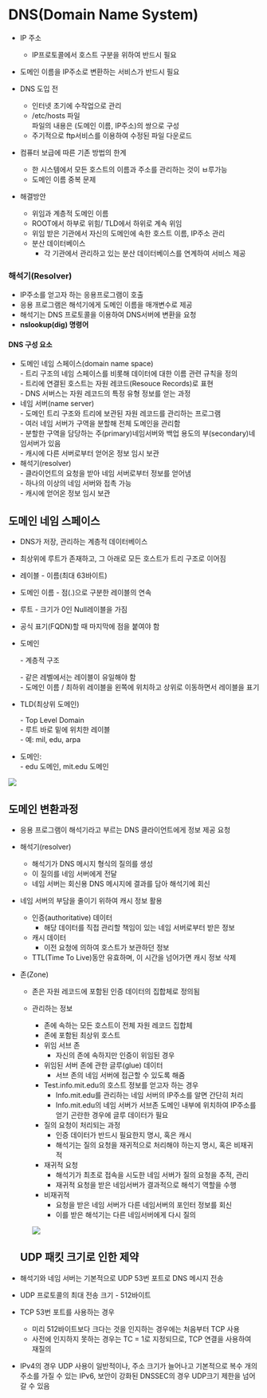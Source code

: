 # DNS(Domain Name System)

- IP 주소
  - IP프로토콜에서 호스트 구분을 위하여 반드시 필요
- 도메인 이름을 IP주소로 변환하는 서비스가 반드시 필요
- DNS 도입 전
  - 인터넷 초기에 수작업으로 관리
  - /etc/hosts 파일  
    파일의 내용은 (도메인 이름, IP주소)의 쌍으로 구성
  - 주기적으로 ftp서비스를 이용하여 수정된 파일 다운로드





- 컴퓨터 보급에 따른 기존 방법의 한계
  - 한 시스템에서 모든 호스트의 이름과 주소를 관리하는 것이 ㅂ루가능
  - 도메인 이름 중복 문제
- 해결방안
  - 위임과 계층적 도메인 이름
  - ROOT에서 하부로 위힘/ TLD에서 하위로 계속 위임
  - 위임 받은 기관에서 자신의 도메인에 속한 호스트 이름, IP주소 관리
  - 분산 데이터베이스
    - 각 기관에서 관리하고 있는 분산 데이터베이스를 연계하여 서비스 제공





### 해석기(Resolver)

- IP주소를 얻고자 하는 응용프로그램이 호출
- 응용 프로그램은 해석기에게 도메인 이름을 매개변수로 제공
- 해석기는 DNS 프로토콜을 이용하여 DNS서버에 변환을 요청
- **nslookup(dig) 명령어**



#### DNS 구성 요소

- 도메인 네임 스페이스(domain name space)  
  \- 트리 구조의 네임 스페이스를 비롯해 데이터에 대한 이름 관련 규칙을 정의  
  \- 트리에 연결된 호스트는 자원 레코드(Resouce Records)로 표현  
  \- DNS 서버스는 자원 레코드의 특정 유형 정보를 얻는 과정
- 네임 서버(name server)  
  \- 도메인 트리 구조와 트리에 보관된 자원 레코드를 관리하는 프로그램  
  \- 여러 네임 서버가 구역을 분할해 전체 도메인을 관리함  
  \- 분할한 구역을 담당하는 주(primary)네임서버와 백업 용도의 부(secondary)네임서버가 있음  
  \- 캐시에 다른 서버로부터 얻어온 정보 임시 보관
- 해석기(resolver)  
  \- 클라이언트의 요청을 받아 네임 서버로부터 정보를 얻어냄  
  \- 하나의 이상의 네임 서버와 접촉 가능  
  \- 캐시에 얻어온 정보 임시 보관

## 도메인 네임 스페이스

- DNS가 저장, 관리하는 계층적 데이터베이스
- 최상위에 루트가 존재하고, 그 아래로 모든 호스트가 트리 구조로 이어짐
- 레이블 - 이름(최대 63바이트)
- 도메인 이름 - 점(.)으로 구분한 레이블의 연속
- 루트 - 크기가 0인 Null레이블을 가짐
- 공식 표기(FQDN)할 때 마지막에 점을 붙여야 함



- 도메인  

  \- 계층적 구조

  \- 같은 레벨에서는 레이블이 유일해야 함  
  \- 도메인 이름 / 최하위 레이블을 왼쪽에 위치하고 상위로 이동하면서 레이블을 표기  

- TLD(최상위 도메인)

  \- Top Level Domain  
  \- 루트 바로 밑에 위치한 레이블  
  \- 예: mil, edu, arpa

- 도메인:  
  \- edu 도메인, mit.edu 도메인

![](https://ws1.sinaimg.cn/large/006tKfTcgy1foew02pz9jj30wj0wv4ce.jpg)



## 도메인 변환과정

- 응용 프로그램이 해석기라고 부르는 DNS 클라이언트에게 정보 제공 요청

- 해석기(resolver)

  - 해석기가 DNS 메시지 형식의 질의를 생성
  - 이 질의를 네임 서버에게 전달
  - 네임 서버는 회신용 DNS 메시지에 결과를 담아 해석기에 회신

- 네임 서버의 부담을 줄이기 위하여 캐시 정보 활용

  - 인증(authoritative) 데이터
    - 해당 데이터를 직접 관리할 책임이 있는 네임 서버로부터 받은 정보
  - 캐시 데이터
    - 이전 요청에 의하여 호스트가 보관하던 정보
  - TTL(Time To Live)동안 유효하며, 이 시간을 넘어가면 캐시 정보 삭제

- 존(Zone)

  - 존은 자원 레코드에 포함된 인증 데이터의 집합체로 정의됨

  - 관리하는 정보

    - 존에 속하는 모든 호스트이 전체 자원 레코드 집합체
    - 존에 포함된 최상위 호스트
    - 위임 서브 존
      - 자신의 존에 속하지만 인증이 위임된 경우
    - 위임된 서버 존에 관한 글루(glue) 데이터
      - 서브 존의 네임 서버에 접근할 수 있도록 해줌
    - Test.info.mit.edu의 호스트 정보를 얻고자 하는 경우
      - Info.mit.edu를 관리하는 네임 서버의 IP주소를 알면 간단히 처리
      - Info.mit.edu의 네임 서버가 서브존 도메인 내부에 위치하여 IP주소를 얻기 곤란한 경우에 글루 데이터가 필요
    - 질의 요청이 처리되는 과정
      - 인증 데이터가 반드시 필요한지 명시, 혹은 캐시
      - 해석기는 질의 요청을 재귀적으로 처리해야 하는지 명시, 혹은 비재귀적
    - 재귀적 요청
      - 해석기가 최초로 접속을 시도한 네임 서버가 질의 요청을 추적, 관리
      - 재귀적 요청을 받은 네임서버가 결과적으로 해석기 역할을 수행
    - 비재귀적
      - 요청을 받은 네임 서버가 다른 네임서버의 포인터 정보를 회신
      - 이를 받은 해석기는 다른 네임서버에게 다시 질의

    ![](https://ws1.sinaimg.cn/large/006tKfTcgy1foex0xsr3pj311i0y511x.jpg)

  ## UDP 패킷 크기로 인한 제약

- 해석기와 네임 서버는 기본적으로 UDP 53번 포트로 DNS 메시지 전송

- UDP 프로토콜의 최대 전송 크기 - 512바이트

- TCP 53번 포트를 사용하는 경우

  - 미리 512바이트보다 크다는 것을 인지하는 경우에는 처음부터 TCP 사용
  - 사전에 인지하지 못하는 경우는 TC = 1로 지정되므로, TCP 연결을 사용하여 재질의

- IPv4의 경우 UDP 사용이 일반적이나, 주소 크기가 늘어나고 기본적으로 복수 개의 주소를 가질 수 있는 IPv6, 보안이 강화된 DNSSEC의 경우 UDP크기 제한을 넘어갈 수 있음